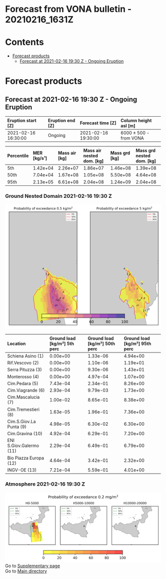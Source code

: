 
Forecast from VONA bulletin - 20210216_1631Z
============================================

Contents
========

* [Forecast products](#forecast-products)
	* [Forecast at 2021-02-16 19:30 Z - Ongoing Eruption](#forecast-at-2021-02-16-1930-z---ongoing-eruption)

# Forecast products

## Forecast at 2021-02-16 19:30 Z - Ongoing Eruption
  

|Eruption start [Z]|Eruption end [Z]|Forecast time [Z]|Column height asl [m]|
| :--- | :--- | :--- | :--- |
|2021-02-16 16:30:00|Ongoing|2021-02-16 19:30:00|6000 ± 500 - from VONA|
  
  

|Percentile|MER [kg/s¹]|Mass air [kg]|Mass air nested dom. [kg]|Mass grd [kg]|Mass grd nested dom. [kg]|
| :--- | :--- | :--- | :--- | :--- | :--- |
|5th|1.42e+04|2.26e+07|1.86e+07|1.46e+08|1.39e+08|
|50th|7.04e+04|1.67e+08|1.05e+08|5.50e+08|4.64e+08|
|95th|2.13e+05|6.61e+08|2.04e+08|1.24e+09|2.04e+08|
  

### Ground Nested Domain 2021-02-16 19:30 Z
  
![](./figures/probability_grd_2021_02_16_1930_grid_1_1.png)  
  
  
  
  
  
  
  
  
  
  
  
  

|Location|Ground load [kg/m²] 5th perc|Ground load [kg/m²] 50th perc|Ground load [kg/m²] 95th perc|
| :--- | :--- | :--- | :--- |
|Schiena Asino (1)|0.00e+00|1.33e-06|4.94e+00|
|Rif.Vescovo (2)|0.00e+00|1.10e-06|1.19e+01|
|Serra Pituzza (3)|0.00e+00|9.30e-06|1.43e+01|
|Monterosso (4)|0.00e+00|4.97e-04|1.07e+00|
|Cim.Pedara (5)|7.43e-04|2.34e-01|8.26e+00|
|Cim.Viagrande (6)|2.93e-04|9.79e-03|1.73e+00|
|Cim.Mascalucia (7)|1.00e-02|8.65e-01|8.38e+00|
|Cim.Tremestieri (8)|1.63e-05|1.96e-01|7.36e+00|
|Cim.S.Giov.La Punta (9)|4.98e-05|6.30e-02|6.30e+00|
|Cim.Gravina (10)|4.92e-04|6.29e-01|7.20e+00|
|ENI S.Giov.Galermo (11)|2.29e-04|6.49e-01|6.79e+00|
|Bio Piazza Europa (12)|4.64e-04|3.42e-01|2.32e+00|
|INGV-OE (13)|7.21e-04|5.59e-01|4.01e+00|
  

### Atmosphere 2021-02-16 19:30 Z
  
![](./figures/probability_air_2021_02_16_1930_grid_2_conclev_1_1.png)  
Go to [Supplementary page](Supplementary_page.md)  
Go to [Main directory](https://github.com/federicapardini/Real_time_ash_forecast)